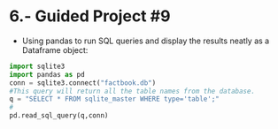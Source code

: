 # 6.- Guided Project #9
* Using pandas to run SQL queries and display the results neatly as a Dataframe object:

```python
import sqlite3
import pandas as pd
conn = sqlite3.connect("factbook.db")
#This query will return all the table names from the database.
q = "SELECT * FROM sqlite_master WHERE type='table';"
# 
pd.read_sql_query(q,conn)
```
